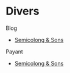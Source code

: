 # Divers

Blog

- [Semicolong & Sons](https://www.semicolonandsons.com/code_diary)

Payant

- [Semicolong & Sons](https://www.semicolonandsons.com/)
